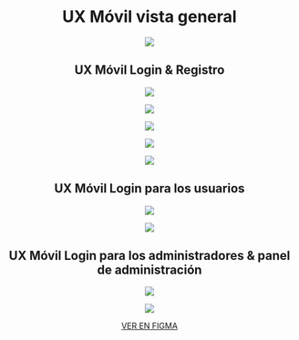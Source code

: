 <h1 align="center">UX Móvil vista general </h1>
<p align="center"><img src="https://github.com/Jramo5/Launch-X-Latam-MisionFrontEnd/blob/main/INTRO/Practicas/5-%20UX/Movil/Abogabot%20-%20movil.png"></p>

<h2 align="center">UX Móvil Login & Registro </h2>

<p align="center"><img src="https://github.com/Jramo5/Launch-X-Latam-MisionFrontEnd/blob/main/INTRO/Practicas/5-%20UX/Movil/Img/Inicio%20-%20Registro/1.png"></p>
<p align="center"><img src="https://github.com/Jramo5/Launch-X-Latam-MisionFrontEnd/blob/main/INTRO/Practicas/5-%20UX/Movil/Img/Inicio%20-%20Registro/2.png"></p>
<p align="center"><img src="https://github.com/Jramo5/Launch-X-Latam-MisionFrontEnd/blob/main/INTRO/Practicas/5-%20UX/Movil/Img/Inicio%20-%20Registro/3.png"></p>
<p align="center"><img src="https://github.com/Jramo5/Launch-X-Latam-MisionFrontEnd/blob/main/INTRO/Practicas/5-%20UX/Movil/Img/Inicio%20-%20Registro/4.png"></p>
<p align="center"><img src="https://github.com/Jramo5/Launch-X-Latam-MisionFrontEnd/blob/main/INTRO/Practicas/5-%20UX/Movil/Img/Inicio%20-%20Registro/5.png"></p>

<h2 align="center">UX Móvil Login para los usuarios </h2>


<p align="center"><img src="https://github.com/Jramo5/Launch-X-Latam-MisionFrontEnd/blob/main/INTRO/Practicas/5-%20UX/Movil/Img/User%20Login/1.png"></p>
<p align="center"><img src="https://github.com/Jramo5/Launch-X-Latam-MisionFrontEnd/blob/main/INTRO/Practicas/5-%20UX/Movil/Img/User%20Login/2.png"></p>

<h2 align="center">UX Móvil Login para los administradores & panel de administración </h2>

<p align="center"><img src="https://github.com/Jramo5/Launch-X-Latam-MisionFrontEnd/blob/main/INTRO/Practicas/5-%20UX/Movil/Img/Admin%20login%20-%20Panel/1.png"></p>
<p align="center"><img src="https://github.com/Jramo5/Launch-X-Latam-MisionFrontEnd/blob/main/INTRO/Practicas/5-%20UX/Movil/Img/Admin%20login%20-%20Panel/2.png"></p>

<p align="center"><a href="https://www.figma.com/proto/q4srZqiMkh2oNQ3U5FoVbt/Pagina-web-para-abogados-(Copy)?page-id=78%3A1099&node-id=100%3A2373">VER EN FIGMA</a></p>
